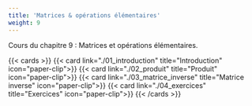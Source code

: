 ```yaml
---
title: 'Matrices & opérations élémentaires'
weight: 9
---
```

Cours du chapitre 9 : Matrices et opérations élémentaires.

{{< cards >}}
  {{< card link="./01_introduction" title="Introduction" icon="paper-clip">}}
  {{< card link="./02_produit" title="Produit" icon="paper-clip">}}
  {{< card link="./03_matrice_inverse" title="Matrice inverse" icon="paper-clip">}}
  {{< card link="./04_exercices" title="Exercices" icon="paper-clip">}}
{{< /cards >}}
